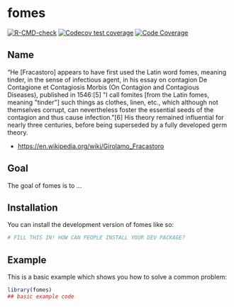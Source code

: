 # fomes

<!-- badges: start -->
[![R-CMD-check](https://github.com/nickbrazeau/fomes/actions/workflows/check-standard.yaml/badge.svg)](https://github.com/nickbrazeau/fomes/actions/workflows/R-CMD-check.yaml)
[![Codecov test coverage](https://codecov.io/gh/TriCEM/fomes/branch/main/graph/badge.svg)](https://app.codecov.io/gh/TriCEM/fomes?branch=main)
[![Code Coverage](https://github.com/nickbrazeau/fomes/actions/workflows/test-coverage.yaml/badge.svg)](https://github.com/nickbrazeau/fomes/actions/workflows/test-coverage.yaml)
<!-- badges: end -->


## Name
“He [Fracastoro] appears to have first used the Latin word fomes, meaning tinder, in the sense of infectious agent, in his essay on contagion De Contagione et Contagiosis Morbis (On Contagion and Contagious Diseases), published in 1546:[5] "I call fomites [from the Latin fomes, meaning "tinder"] such things as clothes, linen, etc., which although not themselves corrupt, can nevertheless foster the essential seeds of the contagion and thus cause infection."[6] His theory remained influential for nearly three centuries, before being superseded by a fully developed germ theory.

- https://en.wikipedia.org/wiki/Girolamo_Fracastoro


## Goal 
The goal of fomes is to ...

## Installation

You can install the development version of fomes like so:

``` r
# FILL THIS IN! HOW CAN PEOPLE INSTALL YOUR DEV PACKAGE?
```

## Example

This is a basic example which shows you how to solve a common problem:

``` r
library(fomes)
## basic example code
```

